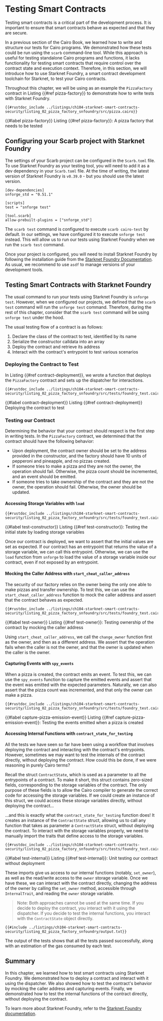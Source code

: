 # Testing Smart Contracts

Testing smart contracts is a critical part of the development process. It is important to ensure that smart contracts behave as expected and that they are secure.

In a previous section of the Cairo Book, we learned how to write and structure our tests for Cairo programs. We demonstrated how these tests could be run using the `scarb` command-line tool.
While this approach is useful for testing standalone Cairo programs and functions, it lacks functionality for testing smart contracts that require control over the contract state and execution context. Therefore, in this section, we will introduce how to use Starknet Foundry, a smart contract development toolchain for Starknet, to test your Cairo contracts.

Throughout this chapter, we will be using as an example the `PizzaFactory` contract in Listing {{#ref pizza-factory}} to demonstrate how to write tests with Starknet Foundry.

```cairo,noplayground
{{#rustdoc_include ../listings/ch104-starknet-smart-contracts-security/listing_02_pizza_factory_snfoundry/src/pizza.cairo}}
```

{{#label pizza-factory}}
<span class="caption">Listing {{#ref pizza-factory}}: A pizza factory that needs to be tested</span>

## Configuring your Scarb project with Starknet Foundry

The settings of your Scarb project can be configured in the `Scarb.toml` file. To use Starknet Foundry as your testing tool, you will need to add it as a dev dependency in your `Scarb.toml` file. At the time of writing, the latest version of Starknet Foundry is `v0.39.0` - but you should use the latest version.

```toml,noplayground
[dev-dependencies]
snforge_std = "0.51.1"

[scripts]
test = "snforge test"

[tool.scarb]
allow-prebuilt-plugins = ["snforge_std"]
```

The `scarb test` command is configured to execute `scarb cairo-test` by default. In our settings, we have configured it to execute `snforge test` instead. This will allow us to run our tests using Starknet Foundry when we run the `scarb test` command.

Once your project is configured, you will need to install Starknet Foundry by following the installation guide from the [Starknet Foundry Documentation](https://foundry-rs.github.io/starknet-foundry/getting-started/installation.html). As usual, we recommend to use `asdf` to manage versions of your development tools.

## Testing Smart Contracts with Starknet Foundry

The usual command to run your tests using Starknet Foundry is `snforge test`. However, when we configured our projects, we defined that the `scarb test` command will run the `snforge test` command. Therefore, during the rest of this chapter, consider that the `scarb test` command will be using `snforge test` under the hood.

The usual testing flow of a contract is as follows:

1. Declare the class of the contract to test, identified by its name
2. Serialize the constructor calldata into an array
3. Deploy the contract and retrieve its address
4. Interact with the contract's entrypoint to test various scenarios

### Deploying the Contract to Test

In Listing {{#ref contract-deployment}}, we wrote a function that deploys the `PizzaFactory` contract and sets up the dispatcher for interactions.

```cairo,noplayground
{{#rustdoc_include ../listings/ch104-starknet-smart-contracts-security/listing_02_pizza_factory_snfoundry/src/tests/foundry_test.cairo:deployment}}
```

{{#label contract-deployment}}
<span class="caption">Listing {{#ref contract-deployment}} Deploying the contract to test</span>

### Testing our Contract

Determining the behavior that your contract should respect is the first step in writing tests. In the `PizzaFactory` contract, we determined that the contract should have the following behavior:

- Upon deployment, the contract owner should be set to the address provided in the constructor, and the factory should have 10 units of pepperoni and pineapple, and no pizzas created.
- If someone tries to make a pizza and they are not the owner, the operation should fail. Otherwise, the pizza count should be incremented, and an event should be emitted.
- If someone tries to take ownership of the contract and they are not the owner, the operation should fail. Otherwise, the owner should be updated.

#### Accessing Storage Variables with `load`

```cairo,noplayground
{{#rustdoc_include ../listings/ch104-starknet-smart-contracts-security/listing_02_pizza_factory_snfoundry/src/tests/foundry_test.cairo:test_constructor}}
```

{{#label test-constructor}}
<span class="caption">Listing {{#ref test-constructor}}: Testing the initial state by loading storage variables </span>

Once our contract is deployed, we want to assert that the initial values are set as expected. If our contract has an entrypoint that returns the value of a storage variable, we can call this entrypoint. Otherwise, we can use the `load` function from `snforge` to load the value of a storage variable inside our contract, even if not exposed by an entrypoint.

#### Mocking the Caller Address with `start_cheat_caller_address`

The security of our factory relies on the owner being the only one able to make pizzas and transfer ownership. To test this, we can use the `start_cheat_caller_address` function to mock the caller address and assert that the contract behaves as expected.

```cairo,noplayground
{{#rustdoc_include ../listings/ch104-starknet-smart-contracts-security/listing_02_pizza_factory_snfoundry/src/tests/foundry_test.cairo:test_owner}}
```

{{#label test-owner}}
<span class="caption">Listing {{#ref test-owner}}: Testing ownership of the contract by mocking the caller address </span>

Using `start_cheat_caller_address`, we call the `change_owner` function first as the owner, and then as a different address. We assert that the operation fails when the caller is not the owner, and that the owner is updated when the caller is the owner.

#### Capturing Events with `spy_events`

When a pizza is created, the contract emits an event. To test this, we can use the `spy_events` function to capture the emitted events and assert that the event was emitted with the expected parameters. Naturally, we can also assert that the pizza count was incremented, and that only the owner can make a pizza.

```cairo,noplayground
{{#rustdoc_include ../listings/ch104-starknet-smart-contracts-security/listing_02_pizza_factory_snfoundry/src/tests/foundry_test.cairo:test_make_pizza}}
```

{{#label capture-pizza-emission-event}}
<span class="caption">Listing {{#ref capture-pizza-emission-event}}: Testing the events emitted when a pizza is created</span>

#### Accessing Internal Functions with `contract_state_for_testing`

All the tests we have seen so far have been using a workflow that involves deploying the contract and interacting with the contract's entrypoints. However, sometimes we may want to test the internals of the contract directly, without deploying the contract. How could this be done, if we were reasoning in purely Cairo terms?

Recall the struct `ContractState`, which is used as a parameter to all the entrypoints of a contract. To make it short, this struct contains zero-sized fields, corresponding to the storage variables of the contract. The only purpose of these fields is to allow the Cairo compiler to generate the correct code for accessing the storage variables. If we could create an instance of this struct, we could access these storage variables directly, without deploying the contract...

...and this is exactly what the `contract_state_for_testing` function does! It creates an instance of the `ContractState` struct, allowing us to call any function that takes as parameter a `ContractState` struct, without deploying the contract. To interact with the storage variables properly, we need to manually import the traits that define access to the storage variables.

```cairo,noplayground
{{#rustdoc_include ../listings/ch104-starknet-smart-contracts-security/listing_02_pizza_factory_snfoundry/src/tests/foundry_test.cairo:import_internal}}
```

{{#label test-internal}}
<span class="caption">Listing {{#ref test-internal}}: Unit testing our contract without deployment</span>

These imports give us access to our internal functions (notably, `set_owner`), as well as the
read/write access to the `owner` storage variable. Once we have these, we can interact with the
contract directly, changing the address of the owner by calling the `set_owner` method, accessible
through `InternalTrait`, and reading the `owner` storage variable.

> Note: Both approaches cannot be used at the same time. If you decide to deploy the contract, you interact with it using the dispatcher. If you decide to test the internal functions, you interact with the `ContractState` object directly.

```bash,noplayground
{{#include ../listings/ch104-starknet-smart-contracts-security/listing_02_pizza_factory_snfoundry/output.txt}}
```

The output of the tests shows that all the tests passed successfully, along with an estimation of the gas consumed by each test.

## Summary

In this chapter, we learned how to test smart contracts using Starknet Foundry. We demonstrated how to deploy a contract and interact with it using the dispatcher. We also showed how to test the contract's behavior by mocking the caller address and capturing events. Finally, we demonstrated how to test the internal functions of the contract directly, without deploying the contract.

To learn more about Starknet Foundry, refer to the [Starknet Foundry documentation](https://foundry-rs.github.io/starknet-foundry/index.html).
